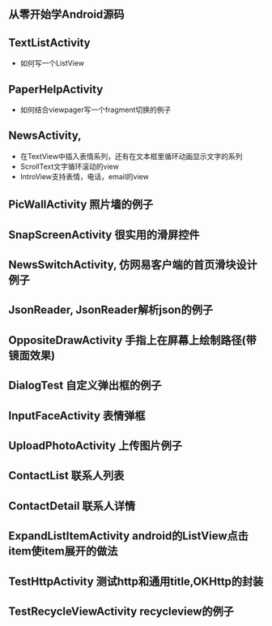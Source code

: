 ##  从零开始学Android源码

## TextListActivity
- 如何写一个ListView

## PaperHelpActivity
- 如何结合viewpager写一个fragment切换的例子


## NewsActivity,
- 在TextView中插入表情系列，还有在文本框里循环动画显示文字的系列
- ScrollText文字循环滚动的view
- IntroView支持表情，电话，email的view

## PicWallActivity 照片墙的例子

## SnapScreenActivity 很实用的滑屏控件

## NewsSwitchActivity, 仿网易客户端的首页滑块设计例子

## JsonReader, JsonReader解析json的例子

## OppositeDrawActivity 手指上在屏幕上绘制路径(带镜面效果)

## DialogTest 自定义弹出框的例子

## InputFaceActivity 表情弹框

## UploadPhotoActivity 上传图片例子

## ContactList 联系人列表

## ContactDetail 联系人详情

## ExpandListItemActivity android的ListView点击item使item展开的做法

## TestHttpActivity 测试http和通用title,OKHttp的封装

## TestRecycleViewActivity  recycleview的例子